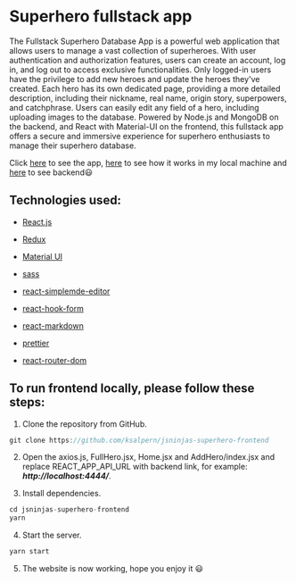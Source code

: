 # Superhero fullstack app

The Fullstack Superhero Database App is a powerful web application that allows users to manage a vast collection of superheroes. With user authentication and authorization features, users can create an account, log in, and log out to access exclusive functionalities. Only logged-in users have the privilege to add new heroes and update the heroes they've created. Each hero has its own dedicated page, providing a more detailed description, including their nickname, real name, origin story, superpowers, and catchphrase. Users can easily edit any field of a hero, including uploading images to the database. Powered by Node.js and MongoDB on the backend, and React with Material-UI on the frontend, this fullstack app offers a secure and immersive experience for superhero enthusiasts to manage their superhero database.

Click [here](https://ksalpern-hero-app.vercel.app/) to see the app, [here](https://youtu.be/jDcAINbfGlE) to see how it works in my local machine and [here](https://github.com/ksalpern/jsninjas-superhero-testcase) to see backend😃

## Technologies used:

- [React.js](https://react.dev/)

- [Redux](https://redux-toolkit.js.org/)

- [Material UI](https://mui.com/)

- [sass](https://www.npmjs.com/package/sass)

- [react-simplemde-editor](https://www.npmjs.com/package/react-simplemde-editor)

- [react-hook-form](https://www.npmjs.com/package/react-hook-form)

- [react-markdown](https://www.npmjs.com/package/react-markdown)

- [prettier](https://www.npmjs.com/package/prettier)

- [react-router-dom](https://www.npmjs.com/package/react-router-dom)

## To run frontend locally, please follow these steps:

1. Clone the repository from GitHub.

```javascript
git clone https://github.com/ksalpern/jsninjas-superhero-frontend
```

2. Open the axios.js, FullHero.jsx, Home.jsx and AddHero/index.jsx and replace REACT_APP_API_URL with backend link, for example: **_http://localhost:4444/_**.

3. Install dependencies.

```javascript
cd jsninjas-superhero-frontend
yarn
```

4. Start the server.

```javascript
yarn start
```

5. The website is now working, hope you enjoy it 😃
